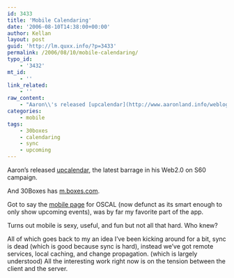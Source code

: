 ```yaml
---
id: 3433
title: 'Mobile Calendaring'
date: '2006-08-10T14:38:00+00:00'
author: Kellan
layout: post
guid: 'http://lm.quxx.info/?p=3433'
permalink: /2006/08/10/mobile-calendaring/
typo_id:
    - '3432'
mt_id:
    - ''
link_related:
    - ''
raw_content:
    - "Aaron\\'s released [upcalendar](http://www.aaronland.info/weblog/2006/08/04/zebra/#upcalendar), the latest barrage in his Web2.0 on S60 campaign.  \r\n\r\nAnd 30Boxes has [m.boxes.com](http://30boxes.com/blog/index.php/2006/08/09/30boxes-mobile-m30boxescom/).\r\n\r\nGot to say the [mobile page](http://oscal.quxx.info/m) for OSCAL (now defunct as its smart enough to only show upcoming events), was by far my favorite part of the app.\r\n\r\nTurns out mobile is sexy, useful, and fun but not all that hard.  Who knew?\r\n\r\nAll of which goes back to my an idea I\\'ve been kicking around for a bit, sync is dead (which is good because sync is hard), instead we\\'ve got remote services, local caching, and change propagation. (which is largely understood) All the interesting work right now is on the tension between the client and the server."
categories:
    - mobile
tags:
    - 30boxes
    - calendaring
    - sync
    - upcoming
---
```


Aaron’s released [upcalendar](http://www.aaronland.info/weblog/2006/08/04/zebra/#upcalendar), the latest barrage in his Web2.0 on S60 campaign.

And 30Boxes has [m.boxes.com](http://30boxes.com/blog/index.php/2006/08/09/30boxes-mobile-m30boxescom/).

Got to say the [mobile page](http://oscal.quxx.info/m) for OSCAL (now defunct as its smart enough to only show upcoming events), was by far my favorite part of the app.

Turns out mobile is sexy, useful, and fun but not all that hard. Who knew?

All of which goes back to my an idea I’ve been kicking around for a bit, sync is dead (which is good because sync is hard), instead we’ve got remote services, local caching, and change propagation. (which is largely understood) All the interesting work right now is on the tension between the client and the server.